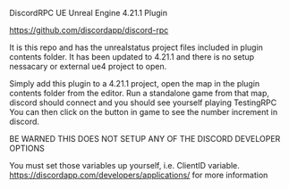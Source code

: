 DiscordRPC UE Unreal Engine 4.21.1 Plugin

https://github.com/discordapp/discord-rpc

It is this repo and has the unrealstatus project files included in plugin contents folder. 
It has been updated to 4.21.1 and there is no setup nessacary or external ue4 project to open. 


Simply add this plugin to a 4.21.1 project, open the map in the plugin contents folder from the editor.
Run a standalone game from that map, discord should connect and you should see yourself playing TestingRPC
You can then click on the button in game to see the number increment in discord.

BE WARNED THIS DOES NOT SETUP ANY OF THE DISCORD DEVELOPER OPTIONS

You must set those variables up yourself, i.e. ClientID variable.
https://discordapp.com/developers/applications/ for more information
